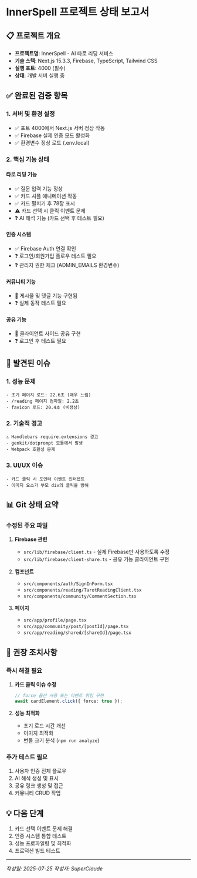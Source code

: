 # InnerSpell 프로젝트 상태 보고서

## 📋 프로젝트 개요
- **프로젝트명**: InnerSpell - AI 타로 리딩 서비스
- **기술 스택**: Next.js 15.3.3, Firebase, TypeScript, Tailwind CSS
- **실행 포트**: 4000 (필수)
- **상태**: 개발 서버 실행 중

## ✅ 완료된 검증 항목

### 1. 서버 및 환경 설정
- ✅ 포트 4000에서 Next.js 서버 정상 작동
- ✅ Firebase 실제 인증 모드 활성화
- ✅ 환경변수 정상 로드 (.env.local)

### 2. 핵심 기능 상태

#### 타로 리딩 기능
- ✅ 질문 입력 기능 정상
- ✅ 카드 셔플 애니메이션 작동
- ✅ 카드 펼치기 후 78장 표시
- ⚠️ 카드 선택 시 클릭 이벤트 문제
- ❓ AI 해석 기능 (카드 선택 후 테스트 필요)

#### 인증 시스템
- ✅ Firebase Auth 연결 확인
- ❓ 로그인/회원가입 플로우 테스트 필요
- ❓ 관리자 권한 체크 (ADMIN_EMAILS 환경변수)

#### 커뮤니티 기능
- 📝 게시물 및 댓글 기능 구현됨
- ❓ 실제 동작 테스트 필요

#### 공유 기능
- 📝 클라이언트 사이드 공유 구현
- ❓ 로그인 후 테스트 필요

## 🚨 발견된 이슈

### 1. 성능 문제
```
- 초기 페이지 로드: 22.6초 (매우 느림)
- /reading 페이지 컴파일: 2.2초
- favicon 로드: 20.4초 (비정상)
```

### 2. 기술적 경고
```
⚠ Handlebars require.extensions 경고
- genkit/dotprompt 모듈에서 발생
- Webpack 호환성 문제
```

### 3. UI/UX 이슈
```
- 카드 클릭 시 포인터 이벤트 인터셉트
- 이미지 요소가 부모 div의 클릭을 방해
```

## 📊 Git 상태 요약

### 수정된 주요 파일
1. **Firebase 관련**
   - `src/lib/firebase/client.ts` - 실제 Firebase만 사용하도록 수정
   - `src/lib/firebase/client-share.ts` - 공유 기능 클라이언트 구현

2. **컴포넌트**
   - `src/components/auth/SignInForm.tsx`
   - `src/components/reading/TarotReadingClient.tsx`
   - `src/components/community/CommentSection.tsx`

3. **페이지**
   - `src/app/profile/page.tsx`
   - `src/app/community/post/[postId]/page.tsx`
   - `src/app/reading/shared/[shareId]/page.tsx`

## 🔧 권장 조치사항

### 즉시 해결 필요
1. **카드 클릭 이슈 수정**
   ```typescript
   // force 옵션 사용 또는 이벤트 위임 구현
   await cardElement.click({ force: true });
   ```

2. **성능 최적화**
   - 초기 로드 시간 개선
   - 이미지 최적화
   - 번들 크기 분석 (`npm run analyze`)

### 추가 테스트 필요
1. 사용자 인증 전체 플로우
2. AI 해석 생성 및 표시
3. 공유 링크 생성 및 접근
4. 커뮤니티 CRUD 작업

## 💡 다음 단계
1. 카드 선택 이벤트 문제 해결
2. 인증 시스템 통합 테스트
3. 성능 프로파일링 및 최적화
4. 프로덕션 빌드 테스트

---
*작성일: 2025-07-25*
*작성자: SuperClaude*